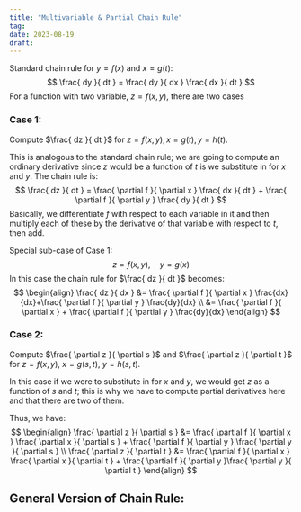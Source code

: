 ```yaml
---
title: "Multivariable & Partial Chain Rule"
tag:
date: 2023-08-19
draft:
---
```


Standard chain rule for $y=f(x)$ and $x=g(t)$:
$$
\frac{ dy }{ dt } = \frac{ dy }{ dx } \frac{ dx }{ dt } 
$$
For a function with two variable, $z=f(x,y)$, there are two cases

### Case 1:
Compute $\frac{ dz }{ dt }$ for $z = f(x,y), x=g(t), y=h(t)$.

This is analogous to the standard chain rule; we are going to compute an ordinary derivative since $z$ would be a function of $t$ is we substitute in for $x$ and $y$. The chain rule is:
$$
\frac{ dz }{ dt } = \frac{ \partial f }{ \partial x } \frac{ dx }{ dt } + \frac{ \partial f }{ \partial y } \frac{ dy }{ dt } 
$$
Basically, we differentiate $f$ with respect to each variable in it and then multiply each of these by the derivative of that variable with respect to $t$, then add.

Special sub-case of Case 1:
$$
z=f(x,y), \quad y=g(x)
$$
In this case the chain rule for $\frac{ dz }{ dt }$ becomes:
$$
\begin{align}
\frac{ dz }{ dx } &= \frac{ \partial f }{ \partial x } \frac{dx}{dx}+\frac{ \partial f }{ \partial y } \frac{dy}{dx} \\
&= \frac{ \partial f }{ \partial x } + \frac{ \partial f }{ \partial y } \frac{dy}{dx}
\end{align}
$$
### Case 2:
Compute $\frac{ \partial z }{ \partial s }$ and $\frac{ \partial z }{ \partial t }$ for $z=f(x,y)$, $x=g(s,t)$, $y=h(s,t)$.

In this case if we were to substitute in for $x$ and $y$, we would get $z$ as a function of $s$ and $t$; this is why we have to compute partial derivatives here and that there are two of them.

Thus, we have:
$$
\begin{align}
\frac{ \partial z }{ \partial s } &= \frac{ \partial f }{ \partial x } \frac{ \partial x }{ \partial s } + \frac{ \partial f }{ \partial y } \frac{ \partial y }{ \partial s }   \\
\frac{ \partial z }{ \partial t } &= \frac{ \partial f }{ \partial x } \frac{ \partial x }{ \partial t } + \frac{ \partial f }{ \partial y }\frac{ \partial y }{ \partial t }   
\end{align}
$$

## General Version of Chain Rule:
